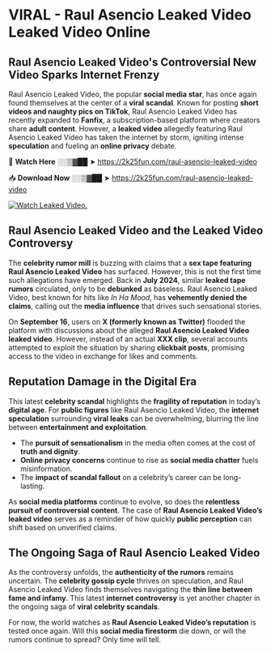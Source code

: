 # VIRAL - Raul Asencio Leaked Video Leaked Video Online

## **Raul Asencio Leaked Video's Controversial New Video Sparks Internet Frenzy**  

Raul Asencio Leaked Video, the popular **social media star**, has once again found themselves at the center of a **viral scandal**. Known for posting **short videos and naughty pics on TikTok**, Raul Asencio Leaked Video has recently expanded to **Fanfix**, a subscription-based platform where creators share **adult content**. However, a **leaked video** allegedly featuring Raul Asencio Leaked Video has taken the internet by storm, igniting intense **speculation** and fueling an **online privacy** debate.  

🔴 **Watch Here** ░░▒▓██ ➤ https://2k25fun.com/raul-asencio-leaked-video  

📥 **Download Now** ░░▒▓██ ➤ https://2k25fun.com/raul-asencio-leaked-video  

[![Watch Leaked Video.](https://miro.medium.com/v2/resize:fit:828/format:webp/1*cilzJN44JGOrTw9NJCrNHA.gif "Watch Leaked Video")](https://2k25fun.com/raul-asencio-leaked-video)

## **Raul Asencio Leaked Video and the Leaked Video Controversy**  

The **celebrity rumor mill** is buzzing with claims that a **sex tape featuring Raul Asencio Leaked Video** has surfaced. However, this is not the first time such allegations have emerged. Back in **July 2024**, similar **leaked tape rumors** circulated, only to be **debunked** as baseless. Raul Asencio Leaked Video, best known for hits like *In Ha Mood*, has **vehemently denied the claims**, calling out the **media influence** that drives such sensational stories.  

On **September 16**, users on **X (formerly known as Twitter)** flooded the platform with discussions about the alleged **Raul Asencio Leaked Video leaked video**. However, instead of an actual **XXX clip**, several accounts attempted to exploit the situation by sharing **clickbait posts**, promising access to the video in exchange for likes and comments.  

## **Reputation Damage in the Digital Era**  

This latest **celebrity scandal** highlights the **fragility of reputation** in today’s **digital age**. For **public figures** like Raul Asencio Leaked Video, the **internet speculation** surrounding **viral leaks** can be overwhelming, blurring the line between **entertainment and exploitation**.  

- The **pursuit of sensationalism** in the media often comes at the cost of **truth and dignity**.  
- **Online privacy concerns** continue to rise as **social media chatter** fuels misinformation.  
- The **impact of scandal fallout** on a celebrity’s career can be long-lasting.  

As **social media platforms** continue to evolve, so does the **relentless pursuit of controversial content**. The case of **Raul Asencio Leaked Video’s leaked video** serves as a reminder of how quickly **public perception** can shift based on unverified claims.  

## **The Ongoing Saga of Raul Asencio Leaked Video**  

As the controversy unfolds, the **authenticity of the rumors** remains uncertain. The **celebrity gossip cycle** thrives on speculation, and Raul Asencio Leaked Video finds themselves navigating the **thin line between fame and infamy**. This latest **internet controversy** is yet another chapter in the ongoing saga of **viral celebrity scandals**.  

For now, the world watches as **Raul Asencio Leaked Video’s reputation** is tested once again. Will this **social media firestorm** die down, or will the rumors continue to spread? Only time will tell.